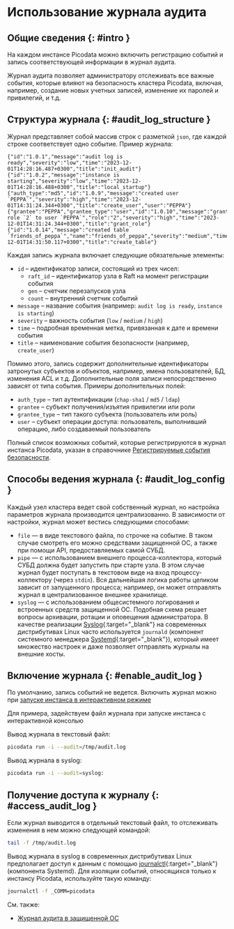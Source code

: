# Использование журнала аудита

## Общие сведения  {: #intro }

На каждом инстансе Picodata можно включить регистрацию событий и
запись соответствующей информации в журнал аудита.

Журнал аудита позволяет администратору отслеживать все важные события,
которые влияют на безопасность кластера Picodata, включая, например,
создание новых учетных записей, изменение их паролей и привилегий, и
т.д.

## Структура журнала {: #audit_log_structure }

Журнал представляет собой массив строк с разметкой `json`, где каждой
строке соответствует одно событие. Пример журнала:

```
{"id":"1.0.1","message":"audit log is ready","severity":"low","time":"2023-12-01T14:28:16.487+0300","title":"init_audit"}
{"id":"1.0.2","message":"instance is starting","severity":"low","time":"2023-12-01T14:28:16.488+0300","title":"local_startup"}
{"auth_type":"md5","id":"1.0.9","message":"created user `PEPPA`","severity":"high","time":"2023-12-01T14:31:24.344+0300","title":"create_user","user":"PEPPA"}
{"grantee":"PEPPA","grantee_type":"user","id":"1.0.10","message":"granted role `2` to user `PEPPA`","role":"2","severity":"high","time":"2023-12-01T14:31:24.344+0300","title":"grant_role"}
{"id":"1.0.14","message":"created table `friends_of_peppa`","name":"friends_of_peppa","severity":"medium","time":"2023-12-01T14:31:50.117+0300","title":"create_table"}
```

Каждая запись журнала включает следующие обязательные элементы:

- `id` – идентификатор записи, состоящий из трех чисел:
    - `raft_id` – идентификатор узла в Raft на момент регистрации события
    - `gen` – счетчик перезапусков узла
    - `count` – внутренний счетчик событий
- `message` – название события (например: `audit log is ready`,
  `instance is starting`)
- `severity` – важность события (`low` / `medium` / `high`)
- `time` – подробная временная метка, привязанная к дате и времени
  события
- `title` – наименование события безопасности (например, `create_user`)

Помимо этого, запись содержит дополнительные идентификаторы затронутых
субъектов и объектов, например, имена пользователей, БД, изменения ACL и
т.д. Дополнительные поля записи непосредственно зависят от типа события.
Примеры дополнительных полей:

- `auth_type` – тип аутентификации (`chap-sha1` / `md5` / `ldap`)
- `grantee` – субъект получения/изъятия привилегии или роли
- `grantee_type` – тип такого субъекта (пользователь или роль)
- `user` – субъект операции доступа: пользователь, выполнивший операцию,
  либо создаваемый пользователь

Полный список возможных событий, которые регистрируются в журнал
инстанса Picodata, указан в справочнике [Регистрируемые события
безопасности](../reference/audit_events.md).

## Способы ведения журнала {: #audit_log_config }

Каждый узел кластера ведет свой собственный журнал, но настройка
параметров журнала производится централизованно. В зависимости от
настройки, журнал может вестись следующими способами:

- `file` — в виде текстового файла, по строчке на событие. В таком
случае смотреть его можно средствами защищенной ОС, а также при помощи
API, предоставляемых самой СУБД.
- `pipe` — с использованием внешнего процесса-коллектора, который СУБД должна
будет запустить при старте узла. В этом случае журнал будет поступать в
текстовом виде на вход процессу-коллектору (через `stdin`). Вся дальнейшая
логика работы целиком зависит от запущенного процесса; например, он
может отправлять журнал в централизованное внешнее хранилище.
- `syslog` — с использованием общесистемного логирования и встроенных
средств защищенной ОС. Подобная схема решает вопросы архивации, ротации
и оповещения администратора. В качестве реализации
[Syslog](https://ru.wikipedia.org/wiki/Syslog){:target="_blank"} на
современных дистрибутивах Linux часто используется `journald` (компонент
системного менеджера
[Systemd](https://ru.wikipedia.org/wiki/Systemd){:target="_blank"}),
который имеет множество настроек и даже позволяет отправлять журналы на
внешние хосты.

## Включение журнала {: #enable_audit_log }

По умолчанию, запись событий не ведется. Включить журнал можно при
[запуске инстанса в интерактивном режиме](../reference/cli.md#audit)
<!-- - с помощью API-функции [pico.audit()](../reference/api.md#picoaudit) -->

Для примера, задействуем файл журнала при запуске инстанса с интерактивной консолью

Вывод журнала в текстовый файл:

```bash
picodata run -i --audit=/tmp/audit.log
```

Вывод журнала в syslog:

```bash
picodata run -i --audit=syslog:
```

## Получение доступа к журналу {: #access_audit_log }

Если журнал выводится в отдельный текстовый файл, то отслеживать
изменения в нем можно следующей командой:

```bash
tail -f /tmp/audit.log
```

Вывод журнала в syslog в современных дистрибутивах Linux предполагает
доступ к данным с помощью
[journalctl](https://www.man7.org/linux/man-pages/man1/journalctl.1.html){:target="_blank"}
(компонента Systemd). Для изоляции событий, относящихся только к
инстансу Picodata, используйте такую команду:

```bash
journalctl -f _COMM=picodata
```

См. также:

- [Журнал аудита в защищенной ОС](../security/audit_log.md)
